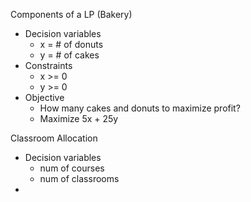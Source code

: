 
Components of a LP (Bakery)
- Decision variables
	- x = # of donuts
	- y = # of cakes
- Constraints
	- x >= 0
	- y >= 0
- Objective
	- How many cakes and donuts to maximize profit?
	- Maximize 5x + 25y 

Classroom Allocation
- Decision variables
	- num of courses
	- num of classrooms
- 
